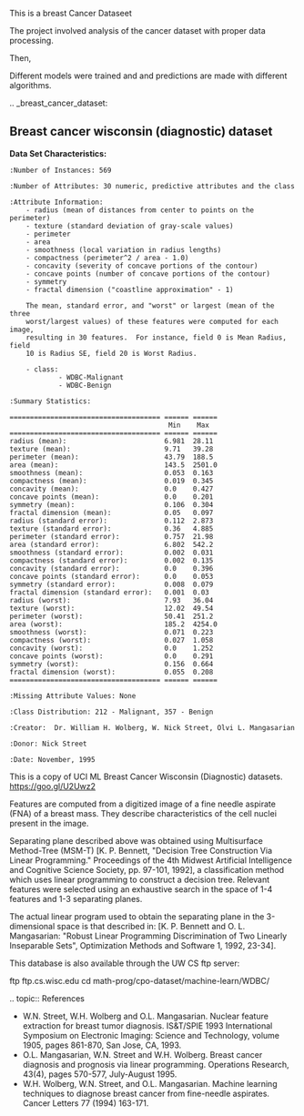 This is a breast Cancer Dataseet

The project involved analysis of the cancer dataset with proper data processing.

Then,

Different models were trained and and predictions are made with different algorithms.

.. _breast_cancer_dataset:

Breast cancer wisconsin (diagnostic) dataset
--------------------------------------------

**Data Set Characteristics:**

    :Number of Instances: 569

    :Number of Attributes: 30 numeric, predictive attributes and the class

    :Attribute Information:
        - radius (mean of distances from center to points on the perimeter)
        - texture (standard deviation of gray-scale values)
        - perimeter
        - area
        - smoothness (local variation in radius lengths)
        - compactness (perimeter^2 / area - 1.0)
        - concavity (severity of concave portions of the contour)
        - concave points (number of concave portions of the contour)
        - symmetry
        - fractal dimension ("coastline approximation" - 1)

        The mean, standard error, and "worst" or largest (mean of the three
        worst/largest values) of these features were computed for each image,
        resulting in 30 features.  For instance, field 0 is Mean Radius, field
        10 is Radius SE, field 20 is Worst Radius.

        - class:
                - WDBC-Malignant
                - WDBC-Benign

    :Summary Statistics:

    ===================================== ====== ======
                                           Min    Max
    ===================================== ====== ======
    radius (mean):                        6.981  28.11
    texture (mean):                       9.71   39.28
    perimeter (mean):                     43.79  188.5
    area (mean):                          143.5  2501.0
    smoothness (mean):                    0.053  0.163
    compactness (mean):                   0.019  0.345
    concavity (mean):                     0.0    0.427
    concave points (mean):                0.0    0.201
    symmetry (mean):                      0.106  0.304
    fractal dimension (mean):             0.05   0.097
    radius (standard error):              0.112  2.873
    texture (standard error):             0.36   4.885
    perimeter (standard error):           0.757  21.98
    area (standard error):                6.802  542.2
    smoothness (standard error):          0.002  0.031
    compactness (standard error):         0.002  0.135
    concavity (standard error):           0.0    0.396
    concave points (standard error):      0.0    0.053
    symmetry (standard error):            0.008  0.079
    fractal dimension (standard error):   0.001  0.03
    radius (worst):                       7.93   36.04
    texture (worst):                      12.02  49.54
    perimeter (worst):                    50.41  251.2
    area (worst):                         185.2  4254.0
    smoothness (worst):                   0.071  0.223
    compactness (worst):                  0.027  1.058
    concavity (worst):                    0.0    1.252
    concave points (worst):               0.0    0.291
    symmetry (worst):                     0.156  0.664
    fractal dimension (worst):            0.055  0.208
    ===================================== ====== ======

    :Missing Attribute Values: None

    :Class Distribution: 212 - Malignant, 357 - Benign

    :Creator:  Dr. William H. Wolberg, W. Nick Street, Olvi L. Mangasarian

    :Donor: Nick Street

    :Date: November, 1995

This is a copy of UCI ML Breast Cancer Wisconsin (Diagnostic) datasets.
https://goo.gl/U2Uwz2

Features are computed from a digitized image of a fine needle
aspirate (FNA) of a breast mass.  They describe
characteristics of the cell nuclei present in the image.

Separating plane described above was obtained using
Multisurface Method-Tree (MSM-T) [K. P. Bennett, "Decision Tree
Construction Via Linear Programming." Proceedings of the 4th
Midwest Artificial Intelligence and Cognitive Science Society,
pp. 97-101, 1992], a classification method which uses linear
programming to construct a decision tree.  Relevant features
were selected using an exhaustive search in the space of 1-4
features and 1-3 separating planes.

The actual linear program used to obtain the separating plane
in the 3-dimensional space is that described in:
[K. P. Bennett and O. L. Mangasarian: "Robust Linear
Programming Discrimination of Two Linearly Inseparable Sets",
Optimization Methods and Software 1, 1992, 23-34].

This database is also available through the UW CS ftp server:

ftp ftp.cs.wisc.edu
cd math-prog/cpo-dataset/machine-learn/WDBC/

.. topic:: References

   - W.N. Street, W.H. Wolberg and O.L. Mangasarian. Nuclear feature extraction 
     for breast tumor diagnosis. IS&T/SPIE 1993 International Symposium on 
     Electronic Imaging: Science and Technology, volume 1905, pages 861-870,
     San Jose, CA, 1993.
   - O.L. Mangasarian, W.N. Street and W.H. Wolberg. Breast cancer diagnosis and 
     prognosis via linear programming. Operations Research, 43(4), pages 570-577, 
     July-August 1995.
   - W.H. Wolberg, W.N. Street, and O.L. Mangasarian. Machine learning techniques
     to diagnose breast cancer from fine-needle aspirates. Cancer Letters 77 (1994) 
     163-171.